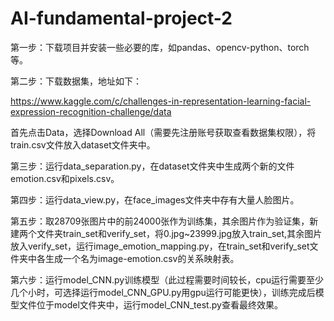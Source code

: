 # AI-fundamental-project-2
第一步：下载项目并安装一些必要的库，如pandas、opencv-python、torch等。

第二步：下载数据集，地址如下：

https://www.kaggle.com/c/challenges-in-representation-learning-facial-expression-recognition-challenge/data

首先点击Data，选择Download All（需要先注册账号获取查看数据集权限），将train.csv文件放入dataset文件夹中。

第三步：运行data_separation.py，在dataset文件夹中生成两个新的文件emotion.csv和pixels.csv。

第四步：运行data_view.py，在face_images文件夹中存有大量人脸图片。

第五步：取28709张图片中的前24000张作为训练集，其余图片作为验证集，新建两个文件夹train_set和verify_set，将0.jpg~23999.jpg放入train_set,其余图片放入verify_set，运行image_emotion_mapping.py，在train_set和verify_set文件夹中各生成一个名为image-emotion.csv的关系映射表。

第六步：运行model_CNN.py训练模型（此过程需要时间较长，cpu运行需要至少几个小时，可选择运行model_CNN_GPU.py用gpu运行可能更快），训练完成后模型文件位于model文件夹中，运行model_CNN_test.py查看最终效果。
